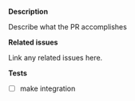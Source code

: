 <!--
SPDX-FileCopyrightText: 2020 - 2025 SAP SE

SPDX-License-Identifier: Apache-2.0
-->

**Description**

Describe what the PR accomplishes

**Related issues**

Link any related issues here.

**Tests**

- [ ] make integration
